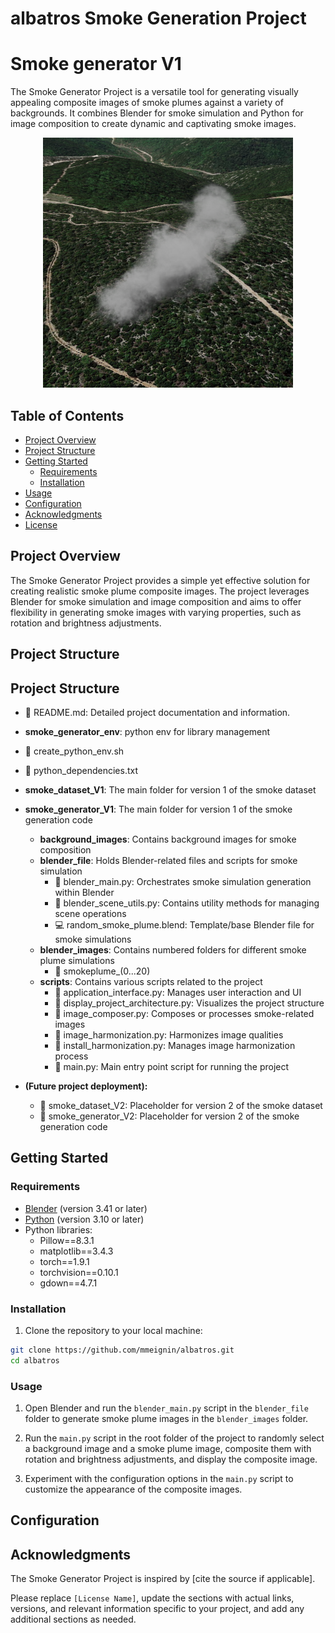 # albatros Smoke Generation Project

# Smoke generator V1
The Smoke Generator Project is a versatile tool for generating visually appealing composite images of smoke plumes against a variety of backgrounds. It combines Blender for smoke simulation and Python for image composition to create dynamic and captivating smoke images.

<p align="center">
  <img src="readme.png" alt="Example Smoke Composite Image" width="400"/>
</p>

## Table of Contents

- [Project Overview](#project-overview)
- [Project Structure](#project-structure)
- [Getting Started](#getting-started)
  - [Requirements](#requirements)
  - [Installation](#installation)
- [Usage](#usage)
- [Configuration](#configuration)
- [Acknowledgments](#acknowledgments)
- [License](#license)

## Project Overview

The Smoke Generator Project provides a simple yet effective solution for creating realistic smoke plume composite images. The project leverages Blender for smoke simulation and image composition and aims to offer flexibility in generating smoke images with varying properties, such as rotation and brightness adjustments.

## Project Structure

## Project Structure

- 📝 README.md: Detailed project documentation and information.

- **smoke_generator_env**: python env for library management
- 🔧 create_python_env.sh
- 📄 python_dependencies.txt

- **smoke_dataset_V1**: The main folder for version 1 of the smoke dataset
- **smoke_generator_V1**: The main folder for version 1 of the smoke generation code
  - **background_images**: Contains background images for smoke composition
  - **blender_file**: Holds Blender-related files and scripts for smoke simulation
    - 🐍 blender_main.py: Orchestrates smoke simulation generation within Blender
    - 🐍 blender_scene_utils.py: Contains utility methods for managing scene operations
    - 💻 random_smoke_plume.blend: Template/base Blender file for smoke simulations
  - **blender_images**: Contains numbered folders for different smoke plume simulations
    - 📁 smokeplume_(0...20)
  - **scripts**: Contains various scripts related to the project
    - 🐍 application_interface.py: Manages user interaction and UI
    - 🐍 display_project_architecture.py: Visualizes the project structure
    - 🐍 image_composer.py: Composes or processes smoke-related images
    - 🐍 image_harmonization.py: Harmonizes image qualities
    - 🐍 install_harmonization.py: Manages image harmonization process
    - 🐍 main.py: Main entry point script for running the project
- **(Future project deployment):**
  - 📁 smoke_dataset_V2: Placeholder for version 2 of the smoke dataset
  - 📁 smoke_generator_V2: Placeholder for version 2 of the smoke generation code






## Getting Started

### Requirements

- [Blender](https://www.blender.org/) (version 3.41 or later)
- [Python](https://www.python.org/) (version 3.10 or later)
- Python libraries:
  - Pillow==8.3.1
  - matplotlib==3.4.3
  - torch==1.9.1
  - torchvision==0.10.1
  - gdown==4.7.1

### Installation

1. Clone the repository to your local machine:

```bash
git clone https://github.com/mmeignin/albatros.git
cd albatros
```

### Usage

1. Open Blender and run the `blender_main.py` script in the `blender_file` folder to generate smoke plume images in the `blender_images` folder.

2. Run the `main.py` script in the root folder of the project to randomly select a background image and a smoke plume image, composite them with rotation and brightness adjustments, and display the composite image.

3. Experiment with the configuration options in the `main.py` script to customize the appearance of the composite images.

## Configuration


## Acknowledgments

The Smoke Generator Project is inspired by [cite the source if applicable].


Please replace `[License Name]`, update the sections with actual links, versions, and relevant information specific to your project, and add any additional sections as needed.

